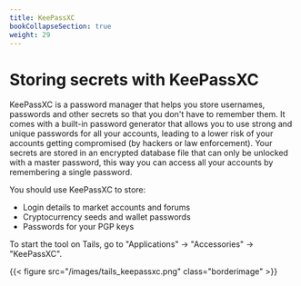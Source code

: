 ```yaml
---
title: KeePassXC
bookCollapseSection: true
weight: 29
---
```


# Storing secrets with KeePassXC 

KeePassXC is a password manager that helps you store usernames, passwords and other secrets so that you don't have to remember them. It comes with a built-in password generator that allows you to use strong and unique passwords for all your accounts, leading to a lower risk of your accounts getting compromised (by hackers or law enforcement). Your secrets are stored in an encrypted database file that can only be unlocked with a master password, this way you can access all your accounts by remembering a single password.

You should use KeePassXC to store:

* Login details to market accounts and forums
* Cryptocurrency seeds and wallet passwords
* Passwords for your PGP keys

To start the tool on Tails, go to "Applications" -> "Accessories" -> "KeePassXC".

{{< figure src="/images/tails_keepassxc.png" class="borderimage" >}}

